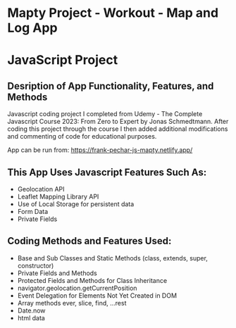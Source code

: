 # Mapty Project -  Workout - Map and Log App 
# JavaScript Project
## Desription of App Functionality, Features, and Methods

Javascript coding project I completed from Udemy - The Complete Javascript Course 2023: From Zero to Expert by Jonas Schmedtmann. After coding this project through the course I then added additional modifications and commenting of code for educational purposes.

App can be run from: https://frank-pechar-js-mapty.netlify.app/

## This App Uses Javascript Features Such As:

- Geolocation API 
- Leaflet Mapping Library API
- Use of Local Storage for persistent data
- Form Data
- Private Fields

## Coding Methods and Features Used:

- Base and Sub Classes and Static Methods (class, extends, super, constructor)
- Private Fields and Methods
- Protected Fields and Methods for Class Inheritance
- navigator.geolocation.getCurrentPosition
- Event Delegation for Elements Not Yet Created in DOM
- Array methods ever, slice, find, ...rest
- Date.now
- html data

